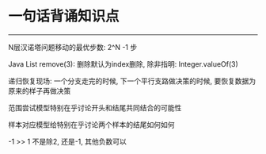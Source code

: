 # 一句话背诵知识点

---


N层汉诺塔问题移动的最优步数: 2^N -1 步

Java List<Integer> remove(3): 删除默认为index删除, 除非指明: Integer.valueOf(3)


递归恢复现场: 一个分支走完的时候, 下一个平行支路做决策的时候, 要恢复数据为原来的样子再做决策   

范围尝试模型特别在乎讨论开头和结尾共同结合的可能性

样本对应模型给特别在乎讨论两个样本的结尾如何如何

-1 >> 1 不是除2, 还是-1, 其他负数可以  





